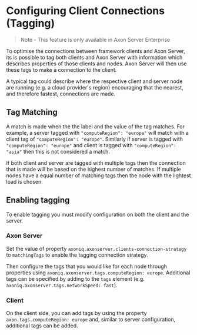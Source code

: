 # Configuring Client Connections (Tagging)

> Note - This feature is only available in Axon Server Enterprise

To optimise the connections between framework clients and Axon Server, its is possible to tag both clients and Axon Server with information which describes properties of those clients and nodes. Axon Server will then use these tags to make a connection to the client.

A typical tag could describe where the respective client and server node are running (e.g. a cloud provider's region) encouraging that the nearest, and therefore fastest, connections are made.

## Tag Matching

A match is made when the the label and the value of the tag matches. For example, a server tagged with `"computeRegion": "europe"` will match with a client tag of `"computeRegion": "europe"`. Similarly if server is tagged with `"computeRegion": "europe"` and client is tagged with `"computeRegion": "asia"` then this is not considered a match.

If both client and server are tagged with multiple tags then the connection that is made will be based on the highest number of matches. If multiple nodes have a equal number of matching tags then the node with the lightest load is chosen.

## Enabling tagging

To enable tagging you must modify configuration on both the client and the server.

### Axon Server

Set the value of property `axoniq.axonserver.clients-connection-strategy` to `matchingTags` to enable the tagging connection strategy.

Then configure the tags that you would like for each node through properties using `axoniq.axonserver.tags.computeRegion: europe`. Additional tags can be specified by adding to the `tags` element (e.g. `axoniq.axonserver.tags.networkSpeed: fast`).

### Client

On the client side, you can add tags by using the property `axon.tags.computeRegion: europe` and, similar to server configuration, additional tags can be added.
